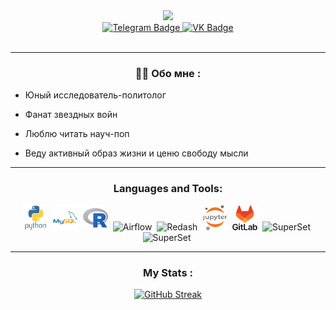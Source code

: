 <!-- Создание гифки в шапке профиля-->
<div id="header" align="center">
  <img src="https://media.giphy.com/media/v1.Y2lkPTc5MGI3NjExZjRlMjYyYzM4MjIyN2E3YTNmODNhZjk1OGY2ZTYxMGY2NTlhZTA5ZiZlcD12MV9pbnRlcm5hbF9naWZzX2dpZklkJmN0PWc/l3vQX4BAzmmXX6hBC/giphy.gif" width="100"/>
  <!-- Создание блока с ссылками на соц.сети -->
  <div id="badges">
    <a href="https://t.me/katringrr">
      <img src="https://img.shields.io/badge/telegram-blue?logo=telegram&logoColor=white&style=for-the-badge" alt="Telegram Badge"/>
    <a href="https://vk.com/next_katerina">
      <img src="https://img.shields.io/badge/vk-blue?logo=vk&logoColor=white&style=for-the-badge" alt="VK Badge"/>
    </a>
  <!-- Создание счетчика просмотров -->
  </div>
      <img src="https://komarev.com/ghpvc/?username=Katringrr&style=flat-square&color=blue" alt=""/>
  
--- 

<!-- Создание биографического раздела -->  
### :woman_technologist: Обо мне :  
<div align="left"> 
  
- Юный исследователь-политолог

- Фанат звездных войн

- Люблю читать науч-поп
  
- Веду активный образ жизни и ценю свободу мысли
  
</div>  
  
---
  
<!-- Создание списка инструментов -->
### Languages and Tools:
<div align="center">
  <img src="https://github.com/devicons/devicon/blob/master/icons/python/python-original-wordmark.svg" title="Python" alt="Python" width="40" height="40"/>&nbsp;
  <img src="https://github.com/devicons/devicon/blob/master/icons/mysql/mysql-original-wordmark.svg" title="MySQL" alt="MySQL" width="40" height="40"/>&nbsp;
  <img src="https://github.com/devicons/devicon/blob/master/icons/r/r-original.svg" title="R" alt="R" width="40" height="40"/>&nbsp;
  <img src="https://cwiki.apache.org/confluence/download/attachments/145723561/wordmark_2.svg" title="Airflow" alt="Airflow" width="40" height="40"/>&nbsp;
  <img src="https://www.vectorlogo.zone/logos/redashio/redashio-icon.svg" title="Redash" alt="Redash" width="40" height="40"/>&nbsp;
  <img src="https://github.com/devicons/devicon/blob/master/icons/jupyter/jupyter-original-wordmark.svg" title="Jupyter" alt="Jupyter" width="40" height="40"/>&nbsp;
  <img src="https://github.com/devicons/devicon/blob/master/icons/gitlab/gitlab-original-wordmark.svg" title="GitLab" alt="GitLab" width="40" height="40"/>&nbsp;
  <img src="https://upload.wikimedia.org/wikipedia/commons/0/0e/Superset_logo.svg" title="SuperSet" alt="SuperSet" width="40" height="40"/>&nbsp;
  <img src="https://cdn.worldvectorlogo.com/logos/tableau-software.svg" title="Tableau" alt="SuperSet" width="40" height="40"/>&nbsp;
</div>

---
  
<!-- Создание статистики моего гитхаба -->  
### My Stats : 
<div align="center">  
  
[![GitHub Streak](http://github-readme-streak-stats.herokuapp.com?user=Katringrr&theme=swift)](https://git.io/streak-stats)
</div>
